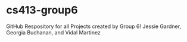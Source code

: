 # cs413-group6

GitHub Respository for all Projects created by Group 6!
Jessie Gardner, Georgia Buchanan, and Vidal Martinez
